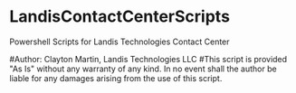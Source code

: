 # LandisContactCenterScripts
Powershell Scripts for Landis Technologies Contact Center


#Author: Clayton Martin, Landis Technologies LLC
#This script is provided "As Is" without any warranty of any kind. In no event shall the author be liable for any damages arising from the use of this script.
